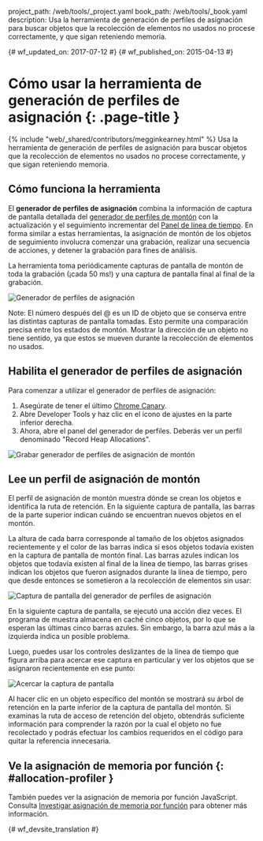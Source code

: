 project_path: /web/tools/_project.yaml
book_path: /web/tools/_book.yaml
description: Usa la herramienta de generación de perfiles de asignación para buscar objetos que la recolección de elementos no usados no procese correctamente, y que sigan reteniendo memoria.

{# wf_updated_on: 2017-07-12 #}
{# wf_published_on: 2015-04-13 #}

# Cómo usar la herramienta de generación de perfiles de asignación {: .page-title }

{% include "web/_shared/contributors/megginkearney.html" %}
Usa la herramienta de generación de perfiles de asignación para buscar objetos que la recolección de elementos no usados no procese correctamente, y que sigan reteniendo memoria.


## Cómo funciona la herramienta

El **generador de perfiles de asignación** combina la información de captura de pantalla detallada del
[generador de perfiles de montón](/web/tools/chrome-devtools/profile/memory-problems/heap-snapshots)
con la actualización y el seguimiento incrementar del
[Panel de línea de tiempo](/web/tools/chrome-devtools/profile/evaluate-performance/timeline-tool).
En forma similar a estas herramientas, la asignación de montón de los objetos de seguimiento involucra comenzar una grabación,
realizar una secuencia de acciones, y detener la grabación para fines de análisis.

La herramienta toma periódicamente capturas de pantalla de montón de toda la grabación (¡cada 50 ms!) y una captura de pantalla final al final de la grabación.

![Generador de perfiles de asignación](imgs/object-tracker.png)

Note: El número después del @ es un ID de objeto que se conserva entre las distintas capturas de pantalla tomadas. Esto permite una comparación precisa entre los estados de montón. Mostrar la dirección de un objeto no tiene sentido, ya que estos se mueven durante la recolección de elementos no usados.

## Habilita el generador de perfiles de asignación

Para comenzar a utilizar el generador de perfiles de asignación:

1. Asegúrate de tener el último [Chrome Canary](https://www.google.com/intl/en/chrome/browser/canary.html).
2. Abre Developer Tools y haz clic en el ícono de ajustes en la parte inferior derecha.
3. Ahora, abre el panel del generador de perfiles. Deberás ver un perfil denominado "Record Heap Allocations".

![Grabar generador de perfiles de asignación de montón](imgs/record-heap.png)

## Lee un perfil de asignación de montón

El perfil de asignación de montón muestra dónde se crean los objetos e identifica la ruta de retención.
En la siguiente captura de pantalla, las barras de la parte superior indican cuándo se encuentran nuevos objetos en el montón.

La altura de cada barra corresponde al tamaño de los objetos asignados recientemente
y el color de las barras indica si esos objetos todavía existen en la captura de pantalla de montón final.
Las barras azules indican los objetos que todavía existen al final de la línea de tiempo,
las barras grises indican los objetos que fueron asignados durante la línea de tiempo,
pero que desde entonces se sometieron a la recolección de elementos sin usar:

![Captura de pantalla del generador de perfiles de asignación](imgs/collected.png)

En la siguiente captura de pantalla, se ejecutó una acción diez veces.
El programa de muestra almacena en caché cinco objetos, por lo que se esperan las últimas cinco barras azules.
Sin embargo, la barra azul más a la izquierda indica un posible problema.

Luego, puedes usar los controles deslizantes de la línea de tiempo que figura arriba para acercar ese captura en particular
y ver los objetos que se asignaron recientemente en ese punto:

 ![Acercar la captura de pantalla](imgs/sliders.png)

Al hacer clic en un objeto específico del montón se mostrará su árbol de retención en la parte inferior de la captura de pantalla del montón. Si examinas la ruta de acceso de retención del objeto, obtendrás suficiente información para comprender la razón por la cual el objeto no fue recolectado y podrás efectuar los cambios requeridos en el código para quitar la referencia innecesaria.

## Ve la asignación de memoria por función {: #allocation-profiler }

También puedes ver la asignación de memoria por función JavaScript. Consulta
[Investigar asignación de memoria por función](index#allocation-profile) para
obtener más información.


{# wf_devsite_translation #}

